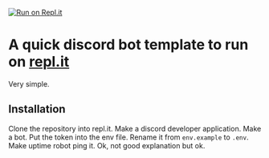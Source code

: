 [![Run on Repl.it](https://repl.it/badge/github/RealCyGuy/repl-it-discord-bot)](https://repl.it/github/RealCyGuy/repl-it-discord-bot)
# A quick discord bot template to run on [repl.it](https://repl.it)
Very simple.
## Installation
Clone the repository into repl.it.
Make a discord developer application.
Make a bot.
Put the token into the env file.
Rename it from `env.example` to `.env`.
Make uptime robot ping it.
Ok, not good explanation but ok.

